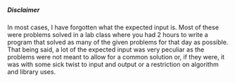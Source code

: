 ##### Disclaimer
In most cases, I have forgotten what the expected input is. Most of these were problems solved in a lab class where you had 2 hours to write a program that solved as many of the given problems for that day as possible. That being said, a lot of the expected input was very peculiar as the problems were not meant to allow for a common solution or, if they were, it was with some sick twist to input and output or a restriction on algorithm and library uses.
